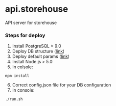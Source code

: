 # api.storehouse
API server for storehouse

### Steps for deploy
1. Install PostgreSQL > 9.0
2. Deploy DB structure ([link](https://github.com/oneassasin/api.storehouse/blob/master/sql/storehouse.sql))
3. Deploy default params ([link](https://github.com/oneassasin/api.storehouse/blob/master/sql/storehouse.init.sql))
4. Install Node.js > 5.0
5. In colsole: 
``` 
npm install
```
6. Correct config.json file for your DB configuration 
7. In console: 
```
./run.sh
```